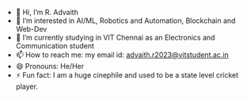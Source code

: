 - 👋 Hi, I’m R. Advaith
- 👀 I’m interested in AI/ML, Robotics and Automation, Blockchain and Web-Dev
- 🌱 I’m currently studying in VIT Chennai as an Electronics and Communication student
- 📫 How to reach me: my email id: advaith.r2023@vitstudent.ac.in
- 😄 Pronouns: He/Her
- ⚡ Fun fact: I am a huge cinephile and used to be a state level cricket player.

<!---
RAdvaithVIT/RAdvaithVIT is a ✨ special ✨ repository because its `README.md` (this file) appears on your GitHub profile.
You can click the Preview link to take a look at your changes.
--->
